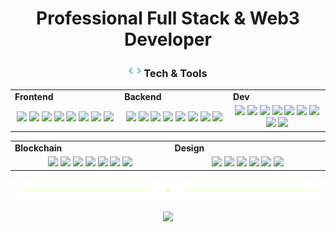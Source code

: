 <h1 align="center">
  Professional Full Stack & Web3 Developer
</h1>
<!-- <h3 align="center">
  I am a Full Stack & Web3 Developer.
</h3>
<div align="center">
  <img src="https://github.com/devitopt/devitopt/blob/main/divider1.png" alt="divider"/>
</div>  -->
<h3 align="center"><img src="https://github.com/devitopt/devitopt/blob/main/code.gif" height="20"/> Tech & Tools</h3>
<div align="center" style="witdh:100%"> 
  <table>
    <tr>
      <td valign="center" width="100px"><b>Frontend<b></td>
      <td valign="center" width="100px"><b>Backend<b></td>
      <td valign="center" width="100px"><b>Dev<b></td>
    </tr>
    <tr>
      <td valign="center" align="center" width="300px">
        <img src="https://img.shields.io/badge/React-blue" /> 
        <img src="https://img.shields.io/badge/Angular-blue" /> 
        <img src="https://img.shields.io/badge/Vue-blue" /> 
        <img src="https://img.shields.io/badge/Next-blue" /> 
        <img src="https://img.shields.io/badge/Nuxt-blue" /> 
        <!-- <img src="https://img.shields.io/badge/JavaScript-blue" />  -->
        <img src="https://img.shields.io/badge/TypeScript-blue" />
        <img src="https://img.shields.io/badge/Flutter-blue" />  
        <!-- <img src="https://img.shields.io/badge/Chart.js-blue" /> -->
        <img src="https://img.shields.io/badge/ReactNative-blue" />  
      </td>      
      <td valign="center" align="center" width="300px">
        <img src="https://img.shields.io/badge/Node.js-blue" /> 
        <img src="https://img.shields.io/badge/Express-blue" /> 
        <img src="https://img.shields.io/badge/Nest.js-blue" /> 
        <img src="https://img.shields.io/badge/Laravel-blue" /> 
        <img src="https://img.shields.io/badge/PHP-blue" /> 
        <!-- <img src="https://img.shields.io/badge/Django-blue" />  -->
        <img src="https://img.shields.io/badge/Python-blue" /> 
        <!-- <img src="https://img.shields.io/badge/Selenium-blue" />         -->
        <img src="https://img.shields.io/badge/Ruby-blue" /> 
        <img src="https://img.shields.io/badge/Rails-blue" /> 
      </td>
      <td valign="center" align="center" width="300px">
        <img src="https://img.shields.io/badge/AWS-blue" /> 
        <img src="https://img.shields.io/badge/CI/CD-blue" /> 
        <img src="https://img.shields.io/badge/Docker-blue" />
        <img src="https://img.shields.io/badge/MySQL-blue" /> 
        <!-- <img src="https://img.shields.io/badge/NoSQL-blue" />  -->
        <img src="https://img.shields.io/badge/MongoDB-blue" /> 
        <img src="https://img.shields.io/badge/Bootstrap-blue" /> 
        <img src="https://img.shields.io/badge/Tailwind-blue" /> 
        <!-- <img src="https://img.shields.io/badge/PostgreSQL-blue" />   -->
        <!-- <img src="https://img.shields.io/badge/TDD-blue" />  -->
        <img src="https://img.shields.io/badge/Jira-blue" /> 
        <img src="https://img.shields.io/badge/Tezos-blue" /> 
      </td>
    </tr>
  </table>
 <table>
    <tr>
      <td valign="center" width="100px"><b>Blockchain<b></td>
      <td valign="center" width="100px"><b>Design<b></td>
    </tr>
    <tr>
      <td valign="center" align="center" width="300px">
        <img src="https://img.shields.io/badge/Web3.js-blue" /> 
        <img src="https://img.shields.io/badge/Solidity-blue" /> 
        <img src="https://img.shields.io/badge/Ethers.js-blue" /> 
        <!-- <img src="https://img.shields.io/badge/Solana-blue" />  -->
        <img src="https://img.shields.io/badge/Golang-blue" /> 
        <img src="https://img.shields.io/badge/Rust-blue" /> 
        <img src="https://img.shields.io/badge/Smart Contract-blue" /> 
        <img src="https://img.shields.io/badge/Bitcoin-blue" />
      </td>
     <td valign="center" align="center" width="300px">
       <img src="https://img.shields.io/badge/Photoshop-blue" /> 
       <img src="https://img.shields.io/badge/Adobe XD-blue" /> 
       <img src="https://img.shields.io/badge/Figma-blue" /> 
       <img src="https://img.shields.io/badge/Blender-blue" /> 
       <img src="https://img.shields.io/badge/WebGL-blue" /> 
       <img src="https://img.shields.io/badge/Three.js-blue" /> 
      </td>
    </tr>
  </table>
</div>
<div align="center">
  <img src="https://github.com/devitopt/devitopt/blob/main/divider2.png" alt="divider"/>
</div> 
<!-- <p align="center" style="display: none">
  <a href="https://www.linkedin.com/in/devitopt" target="_blank" rel="noopener noreferrer"><img src="https://img.icons8.com/fluency/2x/linkedin.png"  width="50" /></a>
  &nbsp;&nbsp;
  <a href="mailto:devitopt@gmail.com" target="_blank" rel="noopener noreferrer"><img src="https://img.icons8.com/fluency/2x/gmail-new.png"  width="50" /></a>
  &nbsp;&nbsp;
  <a href="https://join.skype.com/invite/ESEvSfVkP4no" target="_blank" rel="noopener noreferrer"><img src="https://img.icons8.com/color/2x/skype.png"  width="50" /></a>
  &nbsp;&nbsp;
  <a href="https://t.me/devitopt" target="_blank" rel="noopener noreferrer"><img src="https://img.icons8.com/color/2x/telegram-app.png"  width="50" /></a>
  &nbsp;&nbsp;
  <a href="https://portfolio-daniel-jin.netlify.app/" target="_blank" rel="noopener noreferrer"><img src="https://img.icons8.com/nolan/2x/link.png"  width="50" /></a>
</p>
<h2 align="center"> Thanks for visiting my profile. </h2> -->
<p align="center">
  <img src="https://capsule-render.vercel.app/api?type=waving&color=gradient&height=65&section=footer"/>
</p>
